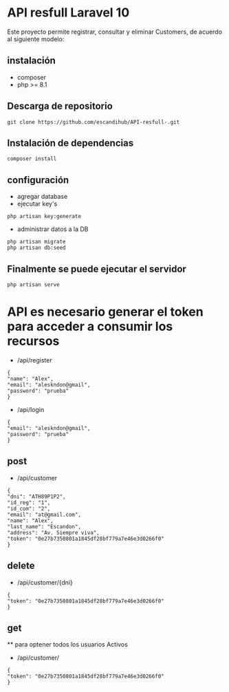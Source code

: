# API resfull Laravel 10

Este proyecto permite registrar, consultar y eliminar Customers, de acuerdo al siguiente modelo:


## instalación 
* composer
* php >= 8.1

## Descarga de repositorio

```
git clone https://github.com/escandihub/API-resfull-.git
```

## Instalación de dependencias
```
composer install 
```
## configuración

* agregar database 
* ejecutar key's

```
php artisan key:generate
```
* administrar datos a la DB
```
php artisan migrate 
php artisan db:seed
```
## Finalmente se puede ejecutar el servidor

```
php artisan serve 
``` 

# API es necesario generar el token para acceder a consumir los recursos
* /api/register
```
{
"name": "Alex",
"email": "aleskndon@gmail",
"password": "prueba"
}
```

* /api/login

```
{
"email": "aleskndon@gmail",
"password": "prueba"
}
```


## post
* /api/customer
```
{
"dni": "ATH89P1P2",
"id_reg": "1",
"id_com": "2",
"email": "at@gmail.com",
"name": "Alex",
"last_name": "Escandon",
"address": "Av. Siempre viva",
"token": "0e27b7350801a1845df28bf779a7e46e3d0266f0"
}
```
## delete
* /api/customer/{dni}
```
{
"token": "0e27b7350801a1845df28bf779a7e46e3d0266f0"
}
```
## get
** para optener todos los usuarios Activos 
* /api/customer/

```
{
"token": "0e27b7350801a1845df28bf779a7e46e3d0266f0"
}
```